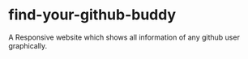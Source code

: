 # find-your-github-buddy
A Responsive website which shows all information of any github user graphically.
